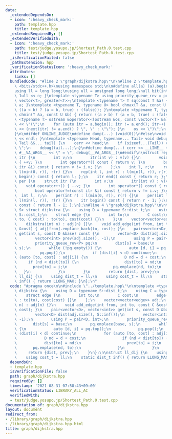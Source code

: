 ```yaml
---
data:
  _extendedDependsOn:
  - icon: ':heavy_check_mark:'
    path: template.hpp
    title: template.hpp
  _extendedRequiredBy: []
  _extendedVerifiedWith:
  - icon: ':heavy_check_mark:'
    path: test/judge.yosupo.jp/Shortest_Path.0.test.cpp
    title: test/judge.yosupo.jp/Shortest_Path.0.test.cpp
  _isVerificationFailed: false
  _pathExtension: hpp
  _verificationStatusIcon: ':heavy_check_mark:'
  attributes:
    links: []
  bundledCode: "#line 2 \"graph/dijkstra.hpp\"\n\n#line 2 \"template.hpp\"\n\n#include\
    \ <bits/stdc++.h>\nusing namespace std;\n\n#define all(a) (a).begin(), (a).end()\n\
    using ll = long long;\nusing ull = unsigned long long;\null bit(int n) { return\
    \ 1ull << n; }\ntemplate <typename T> using priority_queue_rev = priority_queue<T,\
    \ vector<T>, greater<T>>;\ntemplate <typename T> T sq(const T &a) { return a *\
    \ a; }\ntemplate <typename T, typename U> bool chmax(T &a, const U &b) { return\
    \ ((a < b) ? (a = b, true) : (false)); }\ntemplate <typename T, typename U> bool\
    \ chmin(T &a, const U &b) { return ((a > b) ? (a = b, true) : (false)); }\ntemplate\
    \ <typename T> ostream &operator<<(ostream &os, const vector<T> &a) {\n    os\
    \ << \"(\";\n    for (auto itr = a.begin(); itr != a.end(); itr++) { os << *itr\
    \ << (next(itr) != a.end() ? \", \" : \"\"); }\n    os << \")\";\n    return os;\n\
    }\n\n#ifdef ONLINE_JUDGE\n#define dump(...) (void(0))\n#else\nvoid debug() { cerr\
    \ << endl; }\ntemplate <typename Head, typename... Tail> void debug(Head &&head,\
    \ Tail &&... tail) {\n    cerr << head;\n    if (sizeof...(Tail)) cerr << \",\
    \ \";\n    debug(tail...);\n}\n#define dump(...) cerr << __LINE__ << \": \" <<\
    \ #__VA_ARGS__ << \" = \", debug(__VA_ARGS__)\n#endif\n\nstruct rep {\n    struct\
    \ itr {\n        int v;\n        itr(int v) : v(v) {}\n        void operator++()\
    \ { ++v; }\n        int operator*() const { return v; }\n        bool operator!=(const\
    \ itr &i) const { return v != i.v; }\n    };\n    int l, r;\n    rep(int r) :\
    \ l(min(0, r)), r(r) {}\n    rep(int l, int r) : l(min(l, r)), r(r) {}\n    itr\
    \ begin() const { return l; };\n    itr end() const { return r; };\n};\nstruct\
    \ per {\n    struct itr {\n        int v;\n        itr(int v) : v(v) {}\n    \
    \    void operator++() { --v; }\n        int operator*() const { return v; }\n\
    \        bool operator!=(const itr &i) const { return v != i.v; }\n    };\n  \
    \  int l, r;\n    per(int r) : l(min(0, r)), r(r) {}\n    per(int l, int r) :\
    \ l(min(l, r)), r(r) {}\n    itr begin() const { return r - 1; };\n    itr end()\
    \ const { return l - 1; };\n};\n#line 4 \"graph/dijkstra.hpp\"\n\ntemplate <typename\
    \ S> struct dijkstra {\n    using D = typename S::dist_t;\n    using C = typename\
    \ S::cost_t;\n    struct edge {\n        int to;\n        C cost;\n        edge(int\
    \ to, C cost) : to(to), cost(cost) {}\n    };\n    vector<vector<edge>> adj;\n\
    \    dijkstra(int n) : adj(n) {}\n    void add_edge(int from, int to, const C\
    \ &cost) { adj[from].emplace_back(to, cost); }\n    pair<vector<D>, vector<int>>\
    \ get(int s, const D &base) const {\n        vector<D> dist(adj.size(), S::inf());\n\
    \        vector<int> prev(adj.size(), -1);\n        using P = pair<D, int>;\n\
    \        priority_queue_rev<P> pq;\n        dist[s] = base;\n        pq.emplace(base,\
    \ s);\n        while (!pq.empty()) {\n            auto [d, i] = pq.top();\n  \
    \          pq.pop();\n            if (dist[i] < d) continue;\n            for\
    \ (auto [to, cost] : adj[i]) {\n                D nd = d + cost;\n           \
    \     if (nd < dist[to]) {\n                    dist[to] = nd;\n             \
    \       prev[to] = i;\n                    pq.emplace(nd, to);\n             \
    \   }\n            }\n        }\n        return {dist, prev};\n    }\n};\n\nstruct\
    \ ll_dij {\n    using dist_t = ll;\n    using cost_t = ll;\n    static dist_t\
    \ inf() { return LLONG_MAX; }\n};\n"
  code: "#pragma once\n\n#include \"../template.hpp\"\n\ntemplate <typename S> struct\
    \ dijkstra {\n    using D = typename S::dist_t;\n    using C = typename S::cost_t;\n\
    \    struct edge {\n        int to;\n        C cost;\n        edge(int to, C cost)\
    \ : to(to), cost(cost) {}\n    };\n    vector<vector<edge>> adj;\n    dijkstra(int\
    \ n) : adj(n) {}\n    void add_edge(int from, int to, const C &cost) { adj[from].emplace_back(to,\
    \ cost); }\n    pair<vector<D>, vector<int>> get(int s, const D &base) const {\n\
    \        vector<D> dist(adj.size(), S::inf());\n        vector<int> prev(adj.size(),\
    \ -1);\n        using P = pair<D, int>;\n        priority_queue_rev<P> pq;\n \
    \       dist[s] = base;\n        pq.emplace(base, s);\n        while (!pq.empty())\
    \ {\n            auto [d, i] = pq.top();\n            pq.pop();\n            if\
    \ (dist[i] < d) continue;\n            for (auto [to, cost] : adj[i]) {\n    \
    \            D nd = d + cost;\n                if (nd < dist[to]) {\n        \
    \            dist[to] = nd;\n                    prev[to] = i;\n             \
    \       pq.emplace(nd, to);\n                }\n            }\n        }\n   \
    \     return {dist, prev};\n    }\n};\n\nstruct ll_dij {\n    using dist_t = ll;\n\
    \    using cost_t = ll;\n    static dist_t inf() { return LLONG_MAX; }\n};"
  dependsOn:
  - template.hpp
  isVerificationFile: false
  path: graph/dijkstra.hpp
  requiredBy: []
  timestamp: '2021-08-31 07:58:43+09:00'
  verificationStatus: LIBRARY_ALL_AC
  verifiedWith:
  - test/judge.yosupo.jp/Shortest_Path.0.test.cpp
documentation_of: graph/dijkstra.hpp
layout: document
redirect_from:
- /library/graph/dijkstra.hpp
- /library/graph/dijkstra.hpp.html
title: graph/dijkstra.hpp
---
```

